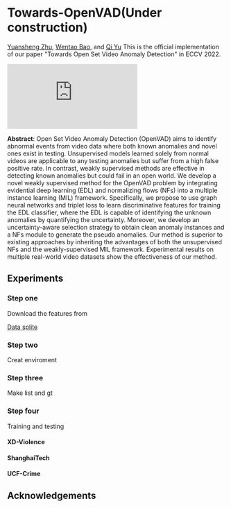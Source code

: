 # Towards-OpenVAD(Under construction)
[Yuansheng Zhu](https://sites.google.com/view/yuz128/home), [Wentao Bao](https://cogito2012.github.io/homepage/), and [Qi Yu](https://cogito2012.github.io/homepage/)
This is the official implementation of our paper "Towards Open Set Video Anomaly Detection" in ECCV 2022.

![framework2.pdf](https://github.com/YUZ128pitt/Towards-OpenVAD/files/9181464/framework2.pdf)

**Abstract**: Open Set Video Anomaly Detection (OpenVAD) aims to identify abnormal events from video data where both known anomalies and novel ones exist in testing. Unsupervised models learned solely from normal videos are applicable to any testing anomalies but suffer from a high false positive rate. In contrast, weakly supervised methods are effective in detecting known anomalies but could fail in an open world. We develop a novel weakly supervised method for the OpenVAD problem by integrating evidential deep learning (EDL) and normalizing flows (NFs) into a multiple instance learning (MIL) framework. Specifically, we propose to use graph neural networks and triplet loss to learn discriminative features for training the EDL classifier, where the EDL is capable of identifying the unknown anomalies by quantifying the uncertainty. Moreover, we develop an uncertainty-aware selection strategy to obtain clean anomaly instances and a NFs module to generate the pseudo anomalies. Our method is superior to existing approaches by inheriting the advantages of both the unsupervised NFs and the weakly-supervised MIL framework. Experimental results on multiple real-world video datasets show the effectiveness of our method.

## Experiments
### **Step one**
Download the features from 

[Data splite](https://www.dropbox.com/sh/tc095p4s0l827vi/AABPzvLLIcRUuZ47AtQi3ESaa?dl=0)

### **Step two**
Creat enviroment

### **Step three**
Make list and gt

### **Step four**
Training and testing
#### XD-Violence
#### ShanghaiTech
#### UCF-Crime

## Acknowledgements

